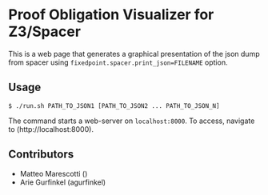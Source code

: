 # Proof Obligation Visualizer for Z3/Spacer

This is a web page that generates a graphical presentation of the json
dump from spacer using `fixedpoint.spacer.print_json=FILENAME` option.

## Usage

```
$ ./run.sh PATH_TO_JSON1 [PATH_TO_JSON2 ... PATH_TO_JSON_N]
```

The command starts a web-server on `localhost:8000`. To access,
navigate to (http://localhost:8000).

## Contributors

- Matteo Marescotti ()
- Arie Gurfinkel (agurfinkel)
